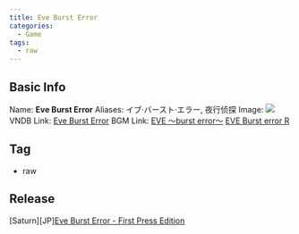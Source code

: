 ```yaml
---
title: Eve Burst Error
categories:
  - Game
tags:
  - raw
---
```

## Basic Info

Name: **Eve Burst Error**
Aliases: イブ·バースト·エラー, 夜行侦探
Image: ![](https://s2.vndb.org/cv/56/54756.jpg)
VNDB Link: [Eve Burst Error](https://vndb.org/v147)
BGM Link: [EVE ～burst error～](https://bangumi.tv/subject/14665) [EVE Burst error R](https://bangumi.tv/subject/168953)

## Tag

 - raw

## Release

\[Saturn\]\[JP\][Eve Burst Error - First Press Edition](../../r/r5264/)